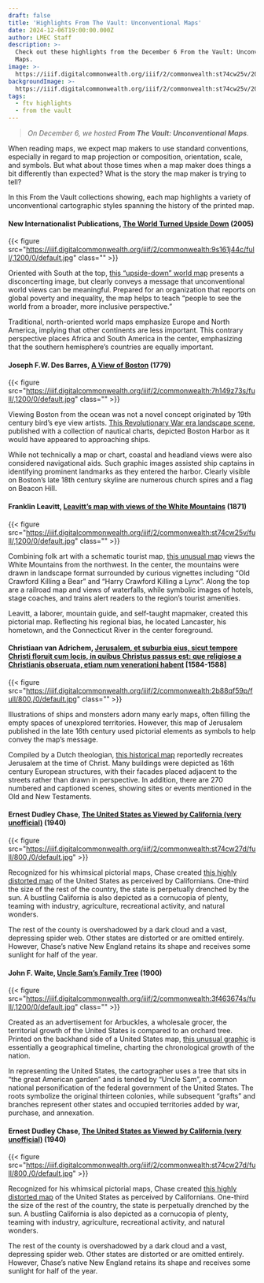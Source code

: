 ```yaml
---
draft: false
title: 'Highlights From The Vault: Unconventional Maps'
date: 2024-12-06T19:00:00.000Z
author: LMEC Staff
description: >-
  Check out these highlights from the December 6 From the Vault: Unconventional
  Maps.
image: >-
  https://iiif.digitalcommonwealth.org/iiif/2/commonwealth:st74cw25v/205,661,10245,4315/,1200/0/default.jpg
backgroundImage: >-
  https://iiif.digitalcommonwealth.org/iiif/2/commonwealth:st74cw25v/205,661,10245,4315/,1200/0/default.jpg
tags:
  - ftv highlights
  - from the vault
---
```


> *On December 6, we hosted **From The Vault: Unconventional Maps***.

When reading maps, we expect map makers to use standard conventions, especially in regard to map projection or composition, orientation, scale, and symbols. But what about those times when a map maker does things a bit differently than expected? What is the story the map maker is trying to tell?

In this From the Vault collections showing, each map highlights a variety of unconventional cartographic styles spanning the history of the printed map.

#### New Internationalist Publications, [The World Turned Upside Down](https://collections.leventhalmap.org/search/commonwealth:9s161j433) (2005)

{{< figure src="https://iiif.digitalcommonwealth.org/iiif/2/commonwealth:9s161j44c/full/,1200/0/default.jpg" class="" >}}

Oriented with South at the top, [this “upside-down” world map](https://collections.leventhalmap.org/search/commonwealth:9s161j433) presents a disconcerting image, but clearly conveys a message that unconventional world views can be meaningful. Prepared for an organization that reports on global poverty and inequality, the map helps to teach “people to see the world from a broader, more inclusive perspective.”

Traditional, north-oriented world maps emphasize Europe and North America, implying that other continents are less important. This contrary perspective places Africa and South America in the center, emphasizing that the southern hemisphere’s countries are equally important.

#### Joseph F.W. Des Barres, [A View of Boston](https://collections.leventhalmap.org/search/commonwealth:7h149z72h) (1779)

{{< figure src="https://iiif.digitalcommonwealth.org/iiif/2/commonwealth:7h149z73s/full/,1200/0/default.jpg" class="" >}}

Viewing Boston from the ocean was not a novel concept originated by 19th century bird’s eye view artists. [This Revolutionary War era landscape scene](https://collections.leventhalmap.org/search/commonwealth:7h149z72h), published with a collection of nautical charts, depicted Boston Harbor as it would have appeared to approaching ships.

While not technically a map or chart, coastal and headland views were also considered navigational aids. Such graphic images assisted ship captains in identifying prominent landmarks as they entered the harbor. Clearly visible on Boston’s late 18th century skyline are numerous church spires and a flag on Beacon Hill.

#### Franklin Leavitt, [Leavitt’s map with views of the White Mountains](https://collections.leventhalmap.org/search/commonwealth:st74cw24k) (1871)

{{< figure src="https://iiif.digitalcommonwealth.org/iiif/2/commonwealth:st74cw25v/full/,1200/0/default.jpg" class="" >}}

Combining folk art with a schematic tourist map, [this unusual map](https://collections.leventhalmap.org/search/commonwealth:st74cw24k) views the White Mountains from the northwest. In the center, the mountains were drawn in landscape format surrounded by curious vignettes including “Old Crawford Killing a Bear” and “Harry Crawford Killing a Lynx”. Along the top are a railroad map and views of waterfalls, while symbolic images of hotels, stage coaches, and trains alert readers to the region’s tourist amenities.

Leavitt, a laborer, mountain guide, and self-taught mapmaker, created this pictorial map. Reflecting his regional bias, he located Lancaster, his hometown, and the Connecticut River in the center foreground.

#### Christiaan van Adrichem, [Jerusalem, et suburbia eius, sicut tempore Christi floruit cum locis, in quibus Christus passus est: que religiose a Christianis obseruata, etiam num venerationi habent](https://collections.leventhalmap.org/search/commonwealth:2b88qf58d) \[1584-1588]

{{< figure src="https://iiif.digitalcommonwealth.org/iiif/2/commonwealth:2b88qf59p/full/800,/0/default.jpg" class="" >}}

Illustrations of ships and monsters adorn many early maps, often filling the empty spaces of unexplored territories. However, this map of Jerusalem published in the late 16th century used pictorial elements as symbols to help convey the map’s message.

Compiled by a Dutch theologian, [this historical map](https://collections.leventhalmap.org/search/commonwealth:2b88qf58d) reportedly recreates Jerusalem at the time of Christ. Many buildings were depicted as 16th century European structures, with their facades placed adjacent to the streets rather than drawn in perspective. In addition, there are 270 numbered and captioned scenes, showing sites or events mentioned in the Old and New Testaments.

#### Ernest Dudley Chase, [The United States as Viewed by California (very unofficial)](https://collections.leventhalmap.org/search/commonwealth:st74cw264) (1940)

{{< figure src="https://iiif.digitalcommonwealth.org/iiif/2/commonwealth:st74cw27d/full/800,/0/default.jpg" >}}

Recognized for his whimsical pictorial maps, Chase created [this highly distorted map](https://collections.leventhalmap.org/search/commonwealth:st74cw264) of the United States as perceived by Californians. One-third the size of the rest of the country, the state is perpetually drenched by the sun. A bustling California is also depicted as a cornucopia of plenty, teaming with industry, agriculture, recreational activity, and natural wonders.

The rest of the county is overshadowed by a dark cloud and a vast, depressing spider web. Other states are distorted or are omitted entirely. However, Chase’s native New England retains its shape and receives some sunlight for half of the year.

#### John F. Waite, [Uncle Sam’s Family Tree](https://collections.leventhalmap.org/search/commonwealth:3f463673h) (1900)

{{< figure src="https://iiif.digitalcommonwealth.org/iiif/2/commonwealth:3f463674s/full/,1200/0/default.jpg" class="" >}}

Created as an advertisement for Arbuckles, a wholesale grocer, the territorial growth of the United States is compared to an orchard tree. Printed on the backhand side of a United States map, [this unusual graphic](https://collections.leventhalmap.org/search/commonwealth:3f463673h) is essentially a geographical timeline, charting the chronological growth of the nation.

In representing the United States, the cartographer uses a tree that sits in “the great American garden” and is tended by “Uncle Sam”, a common national personification of the federal government of the United States. The roots symbolize the original thirteen colonies, while subsequent “grafts” and branches represent other states and occupied territories added by war, purchase, and annexation.

#### Ernest Dudley Chase, [The United States as Viewed by California (very unofficial)](https://collections.leventhalmap.org/search/commonwealth:st74cw264) (1940)

{{< figure src="https://iiif.digitalcommonwealth.org/iiif/2/commonwealth:st74cw27d/full/800,/0/default.jpg" >}}

Recognized for his whimsical pictorial maps, Chase created [this highly distorted map](https://collections.leventhalmap.org/search/commonwealth:st74cw264) of the United States as perceived by Californians. One-third the size of the rest of the country, the state is perpetually drenched by the sun. A bustling California is also depicted as a cornucopia of plenty, teaming with industry, agriculture, recreational activity, and natural wonders.

The rest of the county is overshadowed by a dark cloud and a vast, depressing spider web. Other states are distorted or are omitted entirely. However, Chase’s native New England retains its shape and receives some sunlight for half of the year.
